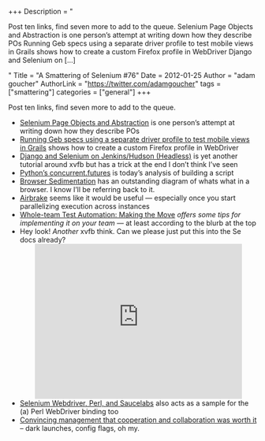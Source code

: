 +++
Description = "<p>Post ten links, find seven more to add to the queue. Selenium Page Objects and Abstraction is one person’s attempt at writing down how they describe POs Running Geb specs using a separate driver profile to test mobile views in Grails shows how to create a custom Firefox profile in WebDriver Django and Selenium on […]</p>"
Title = "A Smattering of Selenium #76"
Date = 2012-01-25
Author = "adam goucher"
AuthorLink = "https://twitter.com/adamgoucher"
tags = ["smattering"]
categories = ["general"]
+++

<p>Post ten links, find seven more to add to the queue.</p>
<ul>
<li><a href="http://www.devguli.com/blog/eng/selenium-page-objects-and-abstraction/">Selenium Page Objects and Abstraction</a> is one person&#8217;s attempt at writing down how they describe POs</li>
<li><a href="http://fbflex.wordpress.com/2012/01/18/running-geb-specs-using-a-separate-driver-profile-to-test-mobile-views-in-grails/">Running Geb specs using a separate driver profile to test mobile views in Grails</a> shows how to create a custom Firefox profile in WebDriver</a></li>
<li><a href="http://www.xairon.net/2012/01/django-and-selenium-on-jenkinshudson-headless/">Django and Selenium on Jenkins/Hudson (Headless)</a> is yet another tutorial around xvfb but has a trick at the end I don&#8217;t think I&#8217;ve seen</li>
<li><a href="http://www.dalkescientific.com/writings/diary/archive/2012/01/19/concurrent.futures.html">Python&#8217;s concurrent.futures</a> is today&#8217;s analysis of building a script</li>
<li><a href="http://www.tbray.org/ongoing/When/201x/2012/01/22/Confusing-Browser">Browser Sedimentation</a> has an outstanding diagram of whats what in a browser. I know I&#8217;ll be referring back to it.</li>
<li><a href="http://airbrake.io/pages/home">Airbrake</a> seems like it would be useful &#8212; especially once you start parallelizing execution across instances</li>
<li><a href="http://test.techwell.com/comment/reply/119241">Whole-team Test Automation: Making the Move</a> <i>offers some tips for implementing it on your team</i> &#8212; at least according to the blurb at the top</li>
<li>Hey look! <i>Another</i> xvfb think. Can we please just put this into the Se docs already?<br />
  <span class="embed-youtube" style="text-align:center; display: block;"><iframe class='youtube-player' type='text/html' width='420' height='315' src='https://www.youtube.com/embed/DL7gyuqkzzU?version=3&#038;rel=0&#038;fs=1&#038;autohide=2&#038;showsearch=0&#038;showinfo=1&#038;iv_load_policy=1&#038;wmode=transparent' allowfullscreen='true' style='border:0;'></iframe></span></li>
<li><a href="http://danzorx.tumblr.com/post/15330968896/selenium-webdriver-perl-and-saucelabs">Selenium Webdriver, Perl, and Saucelabs</a> also acts as a sample for the (a) Perl WebDriver binding too</li>
<li><a href="http://www.kitchensoap.com/2012/01/05/convincing-management-that-cooperation-and-collaboration-was-worth-it/">Convincing management that cooperation and collaboration was worth it</a> &#8211; dark launches, config flags, oh my.</li>
</ul>

